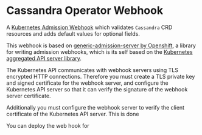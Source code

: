 # Cassandra Operator Webhook

A [Kubernetes Admission Webhook](https://kubernetes.io/docs/reference/access-authn-authz/extensible-admission-controllers/) which validates `Cassandra` CRD resources and adds default values for optional fields.

This webhook is based on [generic-admission-server by Openshift](https://github.com/openshift/generic-admission-server), a library for writing admission webhooks, which is its self based on the [Kubernetes aggregated API server library](https://github.com/kubernetes/apiserver).

The Kubernetes API communicates with webhook servers using TLS encrypted HTTP connections.
Therefore you must create a TLS private key and signed certificate for the webhook server,
and configure the Kubernetes API server so that it can verify the signature of the webhook server certificate.

Additionally you must configure the webhook server to verify the client certificate of the Kubernetes API server.
This is done

You can deploy the web hook for
